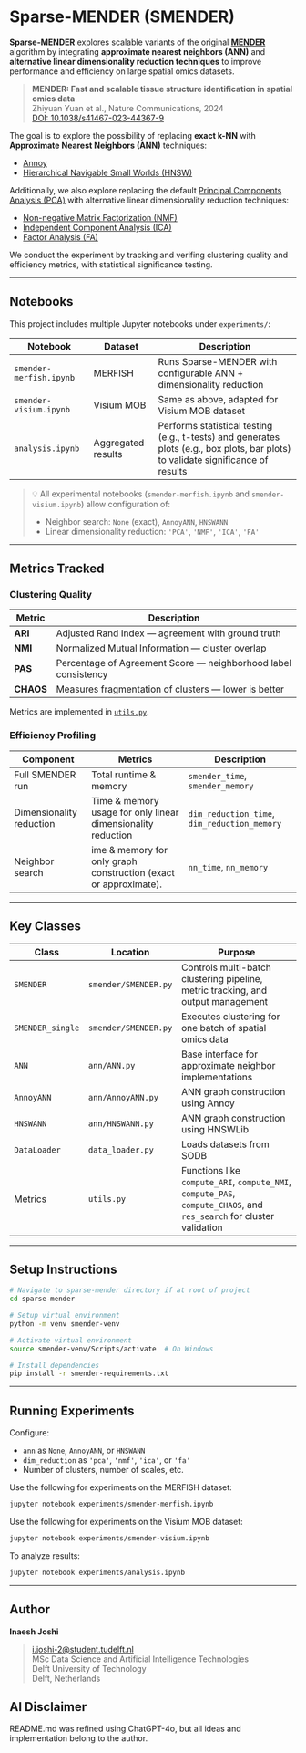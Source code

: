 # Sparse-MENDER (SMENDER)

**Sparse-MENDER** explores scalable variants of the original [**MENDER**](https://doi.org/10.1038/s41467-023-44367-9) algorithm by integrating **approximate nearest neighbors (ANN)** and **alternative linear dimensionality reduction techniques** to improve performance and efficiency on large spatial omics datasets.

> **MENDER: Fast and scalable tissue structure identification in spatial omics data**  
> Zhiyuan Yuan et al., Nature Communications, 2024  
> [DOI: 10.1038/s41467-023-44367-9](https://doi.org/10.1038/s41467-023-44367-9)

The goal is to explore the possibility of replacing **exact k-NN** with **Approximate Nearest Neighbors (ANN)** techniques:
  * [Annoy](https://github.com/spotify/annoy)
  * [Hierarchical Navigable Small Worlds (HNSW)](https://github.com/nmslib/hnswlib)

Additionally, we also explore replacing the default [Principal Components Analysis (PCA)](https://scanpy.readthedocs.io/en/stable/generated/scanpy.pp.pca.html) with alternative linear dimensionality reduction techniques:
  * [Non-negative Matrix Factorization (NMF)](https://scikit-learn.org/stable/modules/generated/sklearn.decomposition.NMF.html)
  * [Independent Component Analysis (ICA)](https://scikit-learn.org/stable/modules/generated/sklearn.decomposition.FastICA.html)
  * [Factor Analysis (FA)](https://scikit-learn.org/stable/modules/generated/sklearn.decomposition.FactorAnalysis.html)

We conduct the experiment by tracking and verifing clustering quality and efficiency metrics, with statistical significance testing.

---

## Notebooks

This project includes multiple Jupyter notebooks under `experiments/`:

| Notebook                | Dataset            | Description                                                                                                                                                   |
| ----------------------- | ------------------ | ------------------------------------------------------------------------------------------------------------------------------------------------------------- |
| `smender-merfish.ipynb` | MERFISH            | Runs Sparse-MENDER with configurable ANN + dimensionality reduction                                                                                           |
| `smender-visium.ipynb`  | Visium MOB         | Same as above, adapted for Visium  MOB dataset                                                                                             |
| `analysis.ipynb`        | Aggregated results | Performs statistical testing (e.g., t-tests) and generates plots (e.g., box plots, bar plots) to validate significance of results |

> 💡 All experimental notebooks (`smender-merfish.ipynb` and `smender-visium.ipynb`) allow configuration of:
>
> * Neighbor search: `None` (exact), `AnnoyANN`, `HNSWANN`
> * Linear dimensionality reduction: `'PCA'`, `'NMF'`, `'ICA'`, `'FA'`

---

## Metrics Tracked

### Clustering Quality

| Metric    | Description                                                    |
| --------- | -------------------------------------------------------------- |
| **ARI**   | Adjusted Rand Index — agreement with ground truth              |
| **NMI**   | Normalized Mutual Information — cluster overlap                |
| **PAS**   | Percentage of Agreement Score — neighborhood label consistency |
| **CHAOS** | Measures fragmentation of clusters — lower is better           |

Metrics are implemented in [`utils.py`](./smender/utils.py).

### Efficiency Profiling

| Component                | Metrics                                                          | Description                                  |
| ------------------------ | ---------------------------------------------------------------- | -------------------------------------------- |
| Full SMENDER run         | Total runtime & memory                                           | `smender_time`, `smender_memory`             |
| Dimensionality reduction | Time & memory usage for only linear dimensionality reduction     | `dim_reduction_time`, `dim_reduction_memory` |
| Neighbor search          | ime & memory for only graph construction (exact or approximate). | `nn_time`, `nn_memory`                       |

---

## Key Classes

| Class            | Location             | Purpose                                                                                                              |
| ---------------- | -------------------- | -------------------------------------------------------------------------------------------------------------------- |
| `SMENDER`        | `smender/SMENDER.py` | Controls multi-batch clustering pipeline, metric tracking, and output management                                     |
| `SMENDER_single` | `smender/SMENDER.py` | Executes clustering for one batch of spatial omics data                                                              |
| `ANN`            | `ann/ANN.py`         | Base interface for approximate neighbor implementations                                                              |
| `AnnoyANN`       | `ann/AnnoyANN.py`    | ANN graph construction using Annoy                                                                                   |
| `HNSWANN`        | `ann/HNSWANN.py`     | ANN graph construction using HNSWLib                                                                                 |
| `DataLoader`     | `data_loader.py`     | Loads datasets from SODB                                                                                             |
| Metrics          | `utils.py`           | Functions like `compute_ARI`, `compute_NMI`, `compute_PAS`, `compute_CHAOS`, and `res_search` for cluster validation |

---

## Setup Instructions

```bash
# Navigate to sparse-mender directory if at root of project
cd sparse-mender

# Setup virtual environment
python -m venv smender-venv

# Activate virtual environment
source smender-venv/Scripts/activate  # On Windows

# Install dependencies
pip install -r smender-requirements.txt
```

---

## Running Experiments

Configure:

* `ann` as `None`, `AnnoyANN`, or `HNSWANN`
* `dim_reduction` as `'pca'`, `'nmf'`, `'ica'`, or `'fa'`
* Number of clusters, number of scales, etc.

Use the following for experiments on the MERFISH dataset:

```bash
jupyter notebook experiments/smender-merfish.ipynb
```

Use the following for experiments on the Visium MOB dataset:

```bash
jupyter notebook experiments/smender-visium.ipynb
```

To analyze results:

```bash
jupyter notebook experiments/analysis.ipynb
```

---

## Author

**Inaesh Joshi**
> [i.joshi-2@student.tudelft.nl](mailto:i.joshi-2@student.tudelft.nl)<br>
> MSc Data Science and Artificial Intelligence Technologies<br>
> Delft University of Technology<br>
> Delft, Netherlands

## AI Disclaimer
README.md was refined using ChatGPT-4o, but all ideas and implementation belong to the author.
